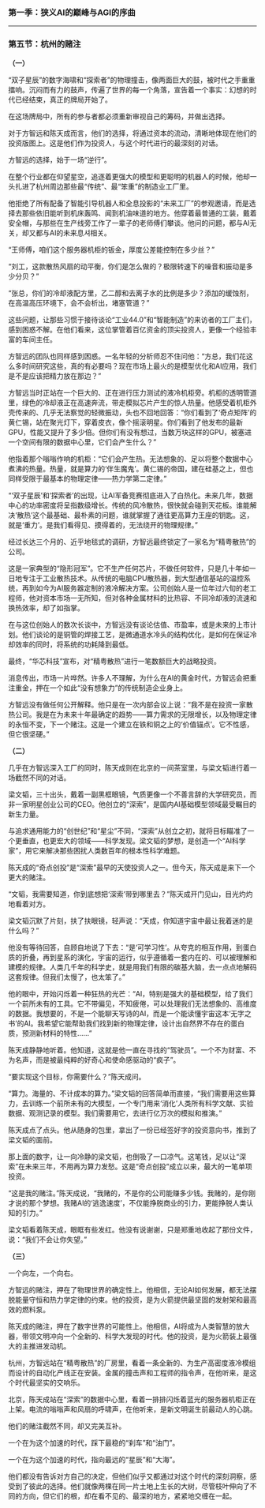 ### **第一季：狭义AI的巅峰与AGI的序曲**

---

### **第五节：杭州的赌注**

**（一）**

“双子星辰”的数字海啸和“探索者”的物理撞击，像两面巨大的鼓，被时代之手重重擂响。沉闷而有力的鼓声，传遍了世界的每一个角落，宣告着一个事实：幻想的时代已经结束，真正的牌局开始了。

在这场牌局中，所有的参与者都必须重新审视自己的筹码，并做出选择。

对于方智远和陈天成而言，他们的选择，将通过资本的流动，清晰地体现在他们的投资版图上。这是他们作为投资人，与这个时代进行的最深刻的对话。

方智远的选择，始于一场“逆行”。

在整个行业都在仰望星空，追逐着更强大的模型和更聪明的机器人的时候，他却一头扎进了杭州周边那些最“传统”、最“笨重”的制造业工厂里。

他拒绝了所有配备了智能引导机器人和全息投影的“未来工厂”的参观邀请，而是选择去那些依旧能听到机床轰鸣、闻到机油味道的地方。他穿着最普通的工装，戴着安全帽，与那些在生产线旁工作了一辈子的老师傅们攀谈。他问的问题，都与AI无关，却又都与AI的未来息셔相关。

“王师傅，咱们这个服务器机柜的钣金，厚度公差能控制在多少丝？”

“刘工，这款散热风扇的动平衡，你们是怎么做的？极限转速下的噪音和振动是多少分贝？”

“张总，你们的冷却液配方里，乙二醇和去离子水的比例是多少？添加的缓蚀剂，在高温高压环境下，会不会析出，堵塞管道？”

这些问题，让那些习惯于接待谈论“工业44.0”和“智能制造”的来访者的工厂主们，感到困惑不解。在他们看来，这位掌管着百亿资金的顶尖投资人，更像一个经验丰富的车间主任。

方智远的团队也同样感到困惑。一名年轻的分析师忍不住问他：“方总，我们花这么多时间研究这些，真的有必要吗？现在市场上最火的是模型优化和AI应用，我们是不是应该把精力放在那边？”

方智远当时正站在一个巨大的、正在进行压力测试的液冷机柜旁。机柜的透明管道里，绿色的冷却液正在高速奔流，带走模拟芯片产生的惊人热量。他感受着机柜外壳传来的、几乎无法察觉的轻微振动，头也不回地回答：“你们看到了‘奇点矩阵’的黄仁锡，站在聚光灯下，穿着皮衣，像个摇滚明星。你们看到了他发布的最新GPU，性能又提升了多少倍。但你们有没有想过，当数万块这样的GPU，被塞进一个空间有限的数据中心里，它们会产生什么？”

他指着那个嗡嗡作响的机柜：“它们会产生热。无法想象的、足以将整个数据中心煮沸的热量。热量，就是算力的‘伴生魔鬼’。黄仁锡的帝国，建在硅基之上，但也同样受限于最基本的物理定律——热力学第二定律。”

“‘双子星辰’和‘探索者’的出现，让AI军备竞赛彻底进入了白热化。未来几年，数据中心的功率密度将呈指数级增长。传统的风冷散热，很快就会碰到天花板。谁能解决‘散热’这个最基础、最朴素的问题，谁就掌握了通往更高算力王座的钥匙。这，就是‘重力’。是我们看得见、摸得着的，无法绕开的物理规律。”

经过长达三个月的、近乎地毯式的调研，方智远最终锁定了一家名为“精粤散热”的公司。

这是一家典型的“隐形冠军”。它不生产任何芯片，不做任何软件，只是几十年如一日地专注于工业散热技术。从传统的电脑CPU散热器，到大型通信基站的温控系统，再到如今为AI服务器定制的液冷解决方案。公司创始人是一位年过六旬的老工程师，他对资本市场一无所知，但对各种金属材料的比热容、不同冷却液的流速和换热效率，却了如指掌。

在与这位创始人的数次长谈中，方智远没有谈论估值、市盈率，或是未来的上市计划。他们谈论的是铜管的焊接工艺，是微通道水冷头的结构优化，是如何在保证冷却效率的同时，将系统的功耗降到最低。

最终，“华芯科技”宣布，对“精粤散热”进行一笔数额巨大的战略投资。

消息传出，市场一片哗然。许多人不理解，为什么在AI的黄金时代，方智远会把重注重金，押在一个如此“没有想象力”的传统制造企业身上。

方智远没有做任何公开解释。他只是在一次内部会议上说：“我不是在投资一家散热公司。我是在为未来十年最确定的趋势——算力需求的无限增长，以及物理定律的永恒不变，下一个赌注。这是一个建立在铁和铜之上的‘价值锚点’。它不性感，但它很坚硬。”

**（二）**

几乎在方智远深入工厂的同时，陈天成则在北京的一间茶室里，与梁文韬进行着一场截然不同的对话。

梁文韬，三十出头，戴着一副黑框眼镜，气质更像一个不善言辞的大学研究员，而非一家明星创业公司的CEO。他创立的“深索”，是国内AI基础模型领域最受瞩目的新生力量。

与追求通用能力的“创世纪”和“星尘”不同，“深索”从创立之初，就将目标瞄准了一个更垂直，也更宏大的领域——科学发现。梁文韬的梦想，是创造一个“AI科学家”，用它来解决那些困扰人类数百年的根本性科学难题。

陈天成的“奇点创投”是“深索”最早的天使投资人之一。但今天，陈天成是来下一个更大的赌注。

“文韬，我需要知道，你到底想把‘深索’带到哪里去？”陈天成开门见山，目光灼灼地看着对方。

梁文韬沉默了片刻，扶了扶眼镜，轻声说：“天成，你知道宇宙中最让我着迷的是什么吗？”

他没有等待回答，自顾自地说了下去：“是‘可学习性’。从夸克的相互作用，到蛋白质的折叠，再到星系的演化，宇宙的运行，似乎遵循着一套内在的、可以被理解和建模的规律。人类几千年的科学史，就是用我们有限的碳基大脑，去一点点地解码这套规律。但我们太慢了，也太笨了。”

他的眼中，开始闪烁着一种狂热的光芒：“AI，特别是强大的基础模型，给了我们一个前所未有的工具。它不带偏见，不知疲倦，可以处理我们无法想象的、高维度的数据。我想要的，不是一个能聊天写诗的AI，而是一个能读懂宇宙这本‘无字之书’的AI。我希望它能帮助我们找到新的物理定律，设计出自然界不存在的蛋白质，预测新材料的特性……”

陈天成静静地听着。他知道，这就是他一直在寻找的“驾驶员”。一个不为财富、不为名声，而是被最纯粹的好奇心和使命感驱动的“疯子”。

“要实现这个目标，你需要什么？”陈天成问。

“算力。海量的、不计成本的算力。”梁文韬的回答简单而直接，“我们需要用这些算力，去训练一个前所未有的大模型，一个专门用来‘消化’人类所有科学文献、实验数据、观测记录的模型。我们需要用它，去进行亿万次的模拟和推演。”

陈天成点了点头。他从随身的包里，拿出了一份已经签好字的投资意向书，推到了梁文韬的面前。

那上面的数字，让一向冷静的梁文韬，也倒吸了一口凉气。这笔钱，足以让“深索”在未来三年，不用再为算力发愁。这是“奇点创投”成立以来，最大的一笔单项投资。

“这是我的赌注。”陈天成说，“我赌的，不是你的公司能赚多少钱。我赌的，是你刚才说的那个梦想。我赌AI的‘逃逸速度’，不仅能挣脱商业的引力，更能挣脱人类认知的引力。”

梁文韬看着陈天成，眼眶有些发红。他没有说谢谢，只是郑重地收起了那份文件，说：“我们不会让你失望。”

**（三）**

一个向左，一个向右。

方智远的赌注，押在了物理世界的确定性上。他相信，无论AI如何发展，都无法摆脱能量守恒和热力学定律的约束。他的投资，是为火箭提供最坚固的发射架和最高效的燃料泵。

陈天成的赌注，押在了数字世界的可能性上。他相信，AI将成为人类智慧的放大器，带领文明冲向一个全新的、科学大发现的时代。他的投资，是为火箭装上最强大的主推进发动机。

杭州，方智远站在“精粤散热”的厂房里，看着一条全新的、为生产高密度液冷模组而设计的自动化产线正在安装。金属的撞击声和工程师的指令声，在他听来，是这个时代最坚实的交响乐。

北京，陈天成站在“深索”的数据中心里，看着一排排闪烁着蓝光的服务器机柜正在上架。电流的嗡嗡声和风扇的呼啸声，在他听来，是新文明诞生前最动人的心跳。

他们的赌注截然不同，却又完美互补。

一个在为这个加速的时代，踩下最稳的“刹车”和“油门”。

一个在为这个加速的时代，指向最远的“星辰”和“大海”。

他们都没有告诉对方自己的决定，但他们似乎又都通过对这个时代的深刻洞察，感受到了彼此的选择。他们就像两棵在同一片土地上生长的大树，尽管枝叶伸向了不同的方向，但它们的根，却在看不见的、最深的地方，紧紧地交缠在一起。
